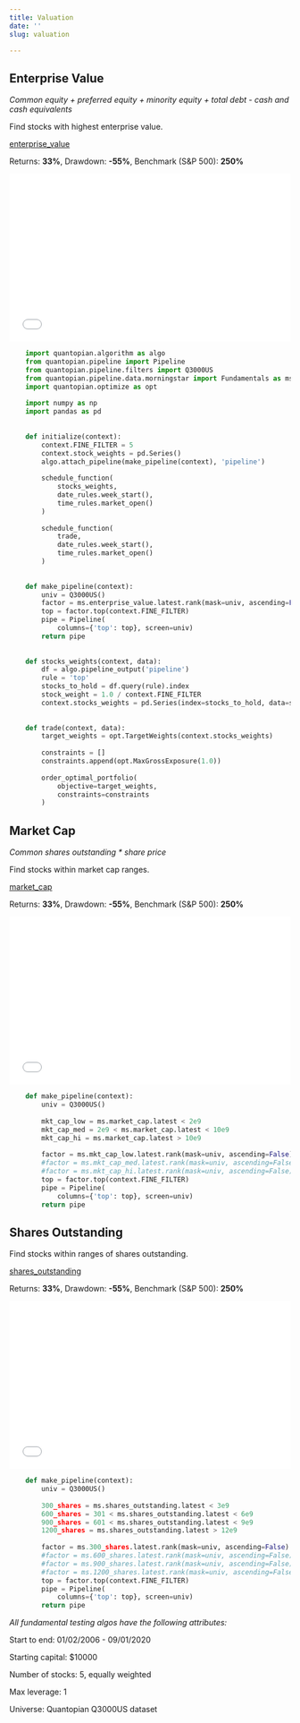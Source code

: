 ```yaml
---
title: Valuation
date: ''
slug: valuation

---
```

## Enterprise Value

_Common equity + preferred equity + minority equity + total debt - cash and cash equivalents_

Find stocks with highest enterprise value.

[enterprise_value](https://www.quantopian.com/docs/data-reference/morningstar_fundamentals#enterprise-value)

Returns: **33%**, Drawdown: **-55%**, Benchmark (S&P 500): **250%**

<iframe width="100%" height="300px" frameborder="0" scrolling="no" src="//plotly.com/\~ayako0/5.embed"></iframe>

```python
    import quantopian.algorithm as algo
    from quantopian.pipeline import Pipeline
    from quantopian.pipeline.filters import Q3000US
    from quantopian.pipeline.data.morningstar import Fundamentals as ms
    import quantopian.optimize as opt
    
    import numpy as np
    import pandas as pd
    
    
    def initialize(context):
        context.FINE_FILTER = 5
        context.stock_weights = pd.Series()
        algo.attach_pipeline(make_pipeline(context), 'pipeline')
    
        schedule_function(
            stocks_weights,
            date_rules.week_start(),
            time_rules.market_open()
        )
    
        schedule_function(
            trade,
            date_rules.week_start(),
            time_rules.market_open()
        )
    
    
    def make_pipeline(context):
        univ = Q3000US()
        factor = ms.enterprise_value.latest.rank(mask=univ, ascending=False)
        top = factor.top(context.FINE_FILTER)
        pipe = Pipeline(
            columns={'top': top}, screen=univ)
        return pipe
    
    
    def stocks_weights(context, data):
        df = algo.pipeline_output('pipeline')
        rule = 'top'
        stocks_to_hold = df.query(rule).index
        stock_weight = 1.0 / context.FINE_FILTER
        context.stocks_weights = pd.Series(index=stocks_to_hold, data=stock_weight)
    
    
    def trade(context, data):
        target_weights = opt.TargetWeights(context.stocks_weights)
    
        constraints = []
        constraints.append(opt.MaxGrossExposure(1.0))
    
        order_optimal_portfolio(
            objective=target_weights,
            constraints=constraints
        )
```

## Market Cap

_Common shares outstanding * share price_

Find stocks within market cap ranges.

[market_cap](https://www.quantopian.com/docs/data-reference/morningstar_fundamentals#market-cap)

Returns: **33%**, Drawdown: **-55%**, Benchmark (S&P 500): **250%**

<iframe width="100%" height="300px" frameborder="0" scrolling="no" src="//plotly.com/\~ayako0/5.embed"></iframe>

```python
    def make_pipeline(context):
        univ = Q3000US()
    
        mkt_cap_low = ms.market_cap.latest < 2e9
        mkt_cap_med = 2e9 < ms.market_cap.latest < 10e9
        mkt_cap_hi = ms.market_cap.latest > 10e9
    
        factor = ms.mkt_cap_low.latest.rank(mask=univ, ascending=False)
        #factor = ms.mkt_cap_med.latest.rank(mask=univ, ascending=False)
        #factor = ms.mkt_cap_hi.latest.rank(mask=univ, ascending=False)
        top = factor.top(context.FINE_FILTER)
        pipe = Pipeline(
            columns={'top': top}, screen=univ)
        return pipe
```

## Shares Outstanding

Find stocks within ranges of shares outstanding.

[shares_outstanding](https://www.quantopian.com/docs/data-reference/morningstar_fundamentals#shares-outstanding)

Returns: **33%**, Drawdown: **-55%**, Benchmark (S&P 500): **250%**

<iframe width="100%" height="300px" frameborder="0" scrolling="no" src="//plotly.com/\~ayako0/5.embed"></iframe>

```python
    def make_pipeline(context):
        univ = Q3000US()
    
        300_shares = ms.shares_outstanding.latest < 3e9
        600_shares = 301 < ms.shares_outstanding.latest < 6e9
        900_shares = 601 < ms.shares_outstanding.latest < 9e9
        1200_shares = ms.shares_outstanding.latest > 12e9
    
        factor = ms.300_shares.latest.rank(mask=univ, ascending=False)
        #factor = ms.600_shares.latest.rank(mask=univ, ascending=False)
        #factor = ms.900_shares.latest.rank(mask=univ, ascending=False)
        #factor = ms.1200_shares.latest.rank(mask=univ, ascending=False)
        top = factor.top(context.FINE_FILTER)
        pipe = Pipeline(
            columns={'top': top}, screen=univ)
        return pipe
```

_All fundamental testing algos have the following attributes:_

Start to end: 01/02/2006 - 09/01/2020

Starting capital: $10000

Number of stocks: 5, equally weighted

Max leverage: 1

Universe: Quantopian Q3000US dataset